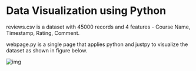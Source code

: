 # Data Visualization using Python

reviews.csv is a dataset with 45000 records and 4 features -  Course Name, Timestamp, Rating, Comment.

webpage.py is a single page that applies python and justpy to visualize the dataset as shown in figure below.

![img](https://user-images.githubusercontent.com/90121447/155721815-107ec7e6-8bc0-4a69-91e0-c64e38828e15.png)
